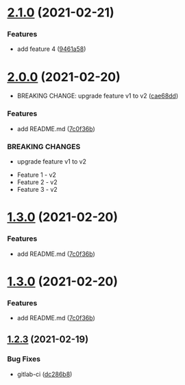 # [2.1.0](https://gitlab.com/halimarm/semantic-release/compare/v2.0.0...v2.1.0) (2021-02-21)


### Features

* add feature 4 ([9461a58](https://gitlab.com/halimarm/semantic-release/commit/9461a58ea4b04ffa913b484c31e361e1f3882d37))

# [2.0.0](https://gitlab.com/halimarm/semantic-release/compare/v1.2.3...v2.0.0) (2021-02-20)


* BREAKING CHANGE: upgrade feature v1 to v2 ([cae68dd](https://gitlab.com/halimarm/semantic-release/commit/cae68dd29c3a9f710495b1d979cbc4fea9598bb2))


### Features

* add README.md ([7c0f36b](https://gitlab.com/halimarm/semantic-release/commit/7c0f36b090de8b4250b18066ea02a4dbf03085d8))


### BREAKING CHANGES

* upgrade feature v1 to v2
- Feature 1  - v2
- Feature 2 - v2
- Feature 3 - v2

# [1.3.0](https://gitlab.com/halimarm/semantic-release/compare/v1.2.3...v1.3.0) (2021-02-20)


### Features

* add README.md ([7c0f36b](https://gitlab.com/halimarm/semantic-release/commit/7c0f36b090de8b4250b18066ea02a4dbf03085d8))

# [1.3.0](https://gitlab.com/halimarm/semantic-release/compare/v1.2.3...v1.3.0) (2021-02-20)


### Features

* add README.md ([7c0f36b](https://gitlab.com/halimarm/semantic-release/commit/7c0f36b090de8b4250b18066ea02a4dbf03085d8))

## [1.2.3](https://gitlab.com/halimarm/semantic-release/compare/v1.2.2...v1.2.3) (2021-02-19)


### Bug Fixes

* gitlab-ci ([dc286b8](https://gitlab.com/halimarm/semantic-release/commit/dc286b8f4d42bf4ee407c30085007e0814ec2640))
